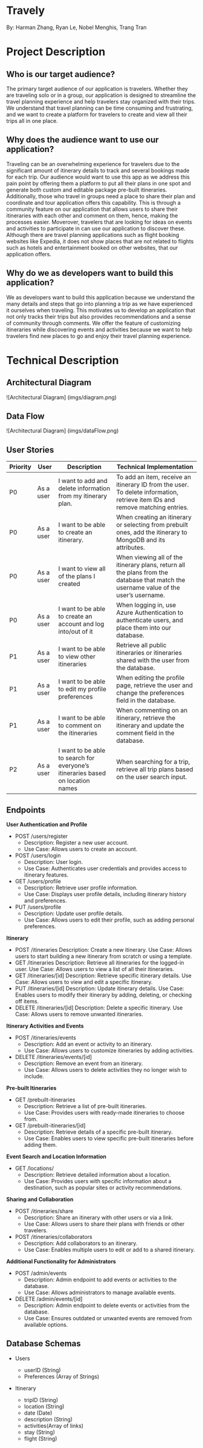 # Travely
By: Harman Zhang, Ryan Le, Nobel Menghis, Trang Tran

# Project Description

## Who is our target audience?

<p>The primary target audience of our application is travelers. Whether they are traveling solo or in a group, our application is designed to streamline the travel planning experience and help travelers stay organized with their trips. We understand that travel planning can be time consuming and frustrating, and we want to create a platform for travelers to create and view all their trips all in one place. <p>

## Why does the audience want to use our application?
<p>Traveling can be an overwhelming experience for travelers due to the significant amount of itinerary details to track and several bookings made for each trip. Our audience would want to use this app as we address this pain point by offering them a platform to put all their plans in one spot and generate both custom and editable package pre-built itineraries. Additionally, those who travel in groups need a place to share their plan and coordinate and tour application offers this capability. This is through a community feature on our application that allows users to share their itineraries with each other and comment on them, hence, making the processes easier. Moverover, travelers that are looking for ideas on events and activities to participate in can use our application to discover these. Although there are travel planning applications such as flight booking websites like Expedia, it does not show places that are not related to flights such as hotels and entertainment booked on other websites, that our application offers.<p>

## Why do we as developers want to build this application?
<p>We as developers want to build this application because we understand the many details and steps that go into planning a trip as we have experienced it ourselves when traveling. This motivates us to develop an application that not only tracks their trips but also provides recommendations and a sense of community through comments. We offer the feature of customizing itineraries while discovering events and activities because we want to help travelers find new places to go and enjoy their travel planning experience.<p>


# Technical Description

## Architectural Diagram

![Architectural Diagram] (imgs/diagram.png)

## Data Flow

![Architectural Diagram] (imgs/dataFlow.png)

## User Stories

| Priority  | User | Description | Technical Implementation |
| --- | --- | --- | --- |
| P0 | As a user | I want to add and delete information from my itinerary plan. | To add an item, receive an itinerary ID from the user. To delete information, retrieve item IDs and remove matching entries.|
| P0 | As a user | I want to be able to create an itinerary. | When creating an itinerary or selecting from prebuilt ones, add the itinerary to MongoDB and its attributes. |
| P0 | As a user | I want to view all of the plans I created | When viewing all of the itinerary plans, return all the plans from the database that match the username value of the user’s username. |
| P0 | As a user | I want to be able to create an account and log into/out of it | When logging in, use Azure Authentication to authenticate users, and place them into our database. |
| P1 | As a user | I want to be able to view other itineraries | Retrieve all public itineraries or itineraries shared with the user from the database. |
| P1 | As a user | I want to be able to edit my profile preferences | When editing the profile page, retrieve the user and change the preferences field in the database. |
| P1 | As a user | I want to be able to comment on the itineraries | When commenting on an itinerary, retrieve the itinerary and update the comment field in the database. |
| P2 | As a user | I want to be able to search for everyone’s itineraries based on location names | When searching for a trip, retrieve all trip plans based on the user search input. |

## Endpoints

**User Authentication and Profile**

- POST /users/register
    - Description: Register a new user account.
    - Use Case: Allows users to create an account.
- POST /users/login
    - Description: User login.
    - Use Case: Authenticates user credentials and provides access to itinerary features.
- GET /users/profile
    - Description: Retrieve user profile information.
    - Use Case: Displays user profile details, including itinerary history and preferences.
- PUT /users/profile
    - Description: Update user profile details.
    - Use Case: Allows users to edit their profile, such as adding personal preferences.


**Itinerary**

- POST /itineraries
    Description: Create a new itinerary.
    Use Case: Allows users to start building a new itinerary from scratch or using a template.
- GET /itineraries
    Description: Retrieve all itineraries for the logged-in user.
    Use Case: Allows users to view a list of all their itineraries.
- GET /itineraries/[id]
    Description: Retrieve specific itinerary details.
    Use Case: Allows users to view and edit a specific itinerary.
- PUT /itineraries/[id]
    Description: Update itinerary details.
    Use Case: Enables users to modify their itinerary by adding, deleting, or checking off items.
- DELETE /itineraries/[id]
    Description: Delete a specific itinerary.
    Use Case: Allows users to remove unwanted itineraries.

**Itinerary Activities and Events**

- POST /itineraries/events
    - Description: Add an event or activity to an itinerary.
    - Use Case: Allows users to customize itineraries by adding activities.
- DELETE /itineraries/events/[id]
    - Description: Remove an event from an itinerary.
    - Use Case: Allows users to delete activities they no longer wish to include.

**Pre-built Itineraries**

- GET /prebuilt-itineraries
    - Description: Retrieve a list of pre-built itineraries.
    - Use Case: Provides users with ready-made itineraries to choose from.
- GET /prebuilt-itineraries/[id]
    - Description: Retrieve details of a specific pre-built itinerary.
    - Use Case: Enables users to view specific pre-built itineraries before adding them.

**Event Search and Location Information**

- GET /locations/
    - Description: Retrieve detailed information about a location.
    - Use Case: Provides users with specific information about a destination, such as popular sites or activity recommendations.

**Sharing and Collaboration**

- POST /itineraries/share
    - Description: Share an itinerary with other users or via a link.
    - Use Case: Allows users to share their plans with friends or other travelers.
- POST /itineraries/collaborators
    - Description: Add collaborators to an itinerary.
    - Use Case: Enables multiple users to edit or add to a shared itinerary.

**Additional Functionality for Administrators**

- POST /admin/events
    - Description: Admin endpoint to add events or activities to the database.
    - Use Case: Allows administrators to manage available events.
- DELETE /admin/events/[id]
    - Description: Admin endpoint to delete events or activities from the database.
    - Use Case: Ensures outdated or unwanted events are removed from available options.

## Database Schemas

- Users
    - userID (String)
    - Preferences (Array of Strings)

- Itinerary

    - tripID (String)
    - location (String)
    - date (Date)
    - description (String)
    - activities(Array of links)
    - stay (String)
    - flight (String)
